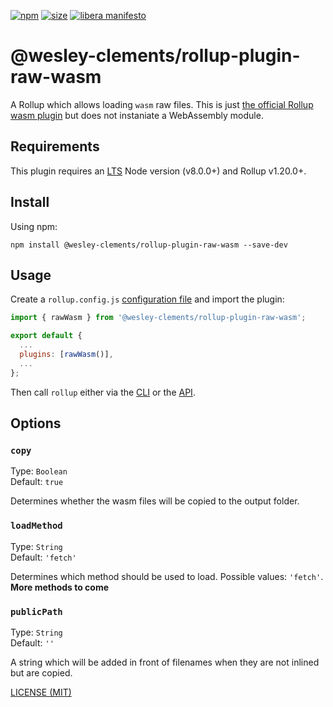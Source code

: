 [npm]: https://img.shields.io/npm/v/@wesley-clements/rollup-plugin-raw-wasm
[npm-url]: https://www.npmjs.com/package/@wesley-clements/rollup-plugin-raw-wasm
[size]: https://packagephobia.now.sh/badge?p=@wesley-clements/rollup-plugin-raw-wasm
[size-url]: https://packagephobia.now.sh/result?p=@wesley-clements/rollup-plugin-raw-wasm

[![npm][npm]][npm-url]
[![size][size]][size-url]
[![libera manifesto](https://img.shields.io/badge/libera-manifesto-lightgrey.svg)](https://liberamanifesto.com)

# @wesley-clements/rollup-plugin-raw-wasm

A Rollup which allows loading `wasm` raw files. This is just [the official Rollup wasm plugin](https://github.com/rollup/plugins/tree/master/packages/wasm) but does not instaniate a WebAssembly module.

## Requirements

This plugin requires an [LTS](https://github.com/nodejs/Release) Node version (v8.0.0+) and Rollup v1.20.0+.

## Install

Using npm:

```console
npm install @wesley-clements/rollup-plugin-raw-wasm --save-dev
```

## Usage

Create a `rollup.config.js` [configuration file](https://www.rollupjs.org/guide/en/#configuration-files) and import the plugin:

```js
import { rawWasm } from '@wesley-clements/rollup-plugin-raw-wasm';

export default {
  ...
  plugins: [rawWasm()],
  ...
};
```

Then call `rollup` either via the [CLI](https://www.rollupjs.org/guide/en/#command-line-reference) or the [API](https://www.rollupjs.org/guide/en/#javascript-api).

## Options

### `copy`

Type: `Boolean`<br>
Default: `true`

Determines whether the wasm files will be copied to the output folder.

### `loadMethod`

Type: `String`<br>
Default: `'fetch'`

Determines which method should be used to load. Possible values: `'fetch'`. **More methods to come**

### `publicPath`

Type: `String`<br>
Default: `''`

A string which will be added in front of filenames when they are not inlined but are copied.

[LICENSE (MIT)](/LICENSE)
